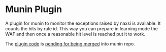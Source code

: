 Munin Plugin
===============

A plugin for munin to monitor the exceptions raised by naxsi is available. It counts the hits by rule id. This way you can prepare in learning mode the WAF and then once a reasonable hit level is reached put it to work.

The [plugin code](https://github.com/patroqueeet/munin-contrib/blob/master/plugins/naxsi_exceptions/naxsi_exceptions) is [pending for being merged]([https://github.com/munin-monitoring/munin-plugin-gallery/issues/1](https://github.com/munin-monitoring/munin-plugin-gallery/issues/1)) into munin repo.
